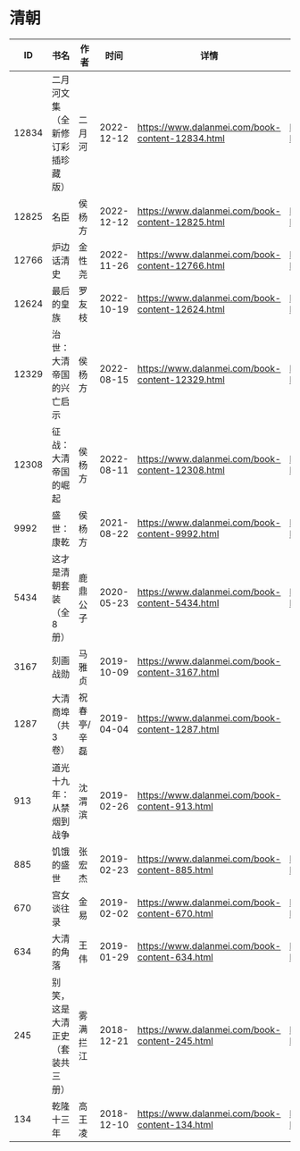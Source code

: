 # 清朝

| ID | 书名 | 作者 | 时间 | 详情 | 下载页面 | EPUB下载链接 | MOBI下载链接 | AZW3下载链接 |
| --- | --- | --- | --- | --- | --- | --- | --- | --- |
| 12834 | 二月河文集（全新修订彩插珍藏版） | 二月河 | 2022-12-12 | https://www.dalanmei.com/book-content-12834.html | https://www.dalanmei.com/download-book-12834.html | http://ct.dalanmei.com/f/31084289-771231679-dedb4e | http://ct.dalanmei.com/f/31084289-771246887-084aa4 | http://ct.dalanmei.com/f/31084289-771236583-13f69d |
| 12825 | 名臣 | 侯杨方 | 2022-12-12 | https://www.dalanmei.com/book-content-12825.html | https://www.dalanmei.com/download-book-12825.html | http://ct.dalanmei.com/f/31084289-771231707-18e56b | http://ct.dalanmei.com/f/31084289-771246903-712d26 | http://ct.dalanmei.com/f/31084289-771236603-5fd33a |
| 12766 | 炉边话清史 | 金性尧 | 2022-11-26 | https://www.dalanmei.com/book-content-12766.html | https://www.dalanmei.com/download-book-12766.html | http://ct.dalanmei.com/f/31084289-771231890-85eb9c | http://ct.dalanmei.com/f/31084289-771247023-b7a840 | http://ct.dalanmei.com/f/31084289-771236717-b5d1c2 |
| 12624 | 最后的皇族 | 罗友枝 | 2022-10-19 | https://www.dalanmei.com/book-content-12624.html | https://www.dalanmei.com/download-book-12624.html | http://ct.dalanmei.com/f/31084289-771228378-76eb57 | http://ct.dalanmei.com/f/31084289-771240366-e22721 | http://ct.dalanmei.com/f/31084289-771232418-4d108b |
| 12329 | 治世：大清帝国的兴亡启示 | 侯杨方 | 2022-08-15 | https://www.dalanmei.com/book-content-12329.html | https://www.dalanmei.com/download-book-12329.html | http://ct.dalanmei.com/f/31084289-771229633-aa5b67 | http://ct.dalanmei.com/f/31084289-771241197-a8e495 | http://ct.dalanmei.com/f/31084289-771233300-88cdd1 |
| 12308 | 征战：大清帝国的崛起 | 侯杨方 | 2022-08-11 | https://www.dalanmei.com/book-content-12308.html | https://www.dalanmei.com/download-book-12308.html | http://ct.dalanmei.com/f/31084289-771229715-84d3d0 | http://ct.dalanmei.com/f/31084289-771241247-9fd2a5 | http://ct.dalanmei.com/f/31084289-771233352-9385df |
| 9992 | 盛世：康乾 | 侯杨方 | 2021-08-22 | https://www.dalanmei.com/book-content-9992.html | https://www.dalanmei.com/download-book-9992.html | http://ct.dalanmei.com/f/31084289-571659902-2866ef | http://ct.dalanmei.com/f/31084289-572016053-d7c851 | http://ct.dalanmei.com/f/31084289-572083191-f6c973 |
| 5434 | 这才是清朝套装（全8册） | 鹿鼎公子 | 2020-05-23 | https://www.dalanmei.com/book-content-5434.html | https://www.dalanmei.com/download-book-5434.html | http://ct.dalanmei.com/f/31084289-571598767-915559 | http://ct.dalanmei.com/f/31084289-571772770-fafce0 | http://ct.dalanmei.com/f/31084289-571918042-62852c |
| 3167 | 刻画战勋 | 马雅贞 | 2019-10-09 | https://www.dalanmei.com/book-content-3167.html |  |  |  |  |
| 1287 | 大清商埠（共3卷） | 祝春亭/辛磊 | 2019-04-04 | https://www.dalanmei.com/book-content-1287.html |  |  |  |  |
| 913 | 道光十九年：从禁烟到战争 | 沈渭滨 | 2019-02-26 | https://www.dalanmei.com/book-content-913.html |  |  |  |  |
| 885 | 饥饿的盛世 | 张宏杰 | 2019-02-23 | https://www.dalanmei.com/book-content-885.html | https://www.dalanmei.com/download-book-885.html | http://ct.dalanmei.com/f/31084289-595857288-34fd07 | http://ct.dalanmei.com/f/31084289-595860297-46d8fa | http://ct.dalanmei.com/f/31084289-595859818-d73b67 |
| 670 | 宫女谈往录 | 金易 | 2019-02-02 | https://www.dalanmei.com/book-content-670.html | https://www.dalanmei.com/download-book-670.html | http://ct.dalanmei.com/f/31084289-571452769-a04017 | http://ct.dalanmei.com/f/31084289-571786608-d933c5 | http://ct.dalanmei.com/f/31084289-571885842-7fadbb |
| 634 | 大清的角落 | 王伟 | 2019-01-29 | https://www.dalanmei.com/book-content-634.html | https://www.dalanmei.com/download-book-634.html | http://ct.dalanmei.com/f/31084289-571453113-0500a5 | http://ct.dalanmei.com/f/31084289-571786826-a93e97 | http://ct.dalanmei.com/f/31084289-571885978-6b4916 |
| 245 | 别笑，这是大清正史（套装共三册） | 雾满拦江 | 2018-12-21 | https://www.dalanmei.com/book-content-245.html | https://www.dalanmei.com/download-book-245.html | http://ct.dalanmei.com/f/31084289-571456844-21316c | http://ct.dalanmei.com/f/31084289-571789536-bae3dc | http://ct.dalanmei.com/f/31084289-571894690-de60ec |
| 134 | 乾隆十三年 | 高王凌 | 2018-12-10 | https://www.dalanmei.com/book-content-134.html | https://www.dalanmei.com/download-book-134.html | http://ct.dalanmei.com/f/31084289-571457682-604b84 | http://ct.dalanmei.com/f/31084289-571790765-6a4270 | http://ct.dalanmei.com/f/31084289-571898258-d5d1e2 |
